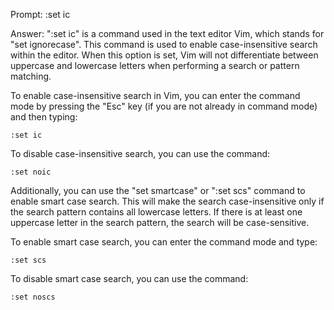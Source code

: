 Prompt: :set ic

Answer: ":set ic" is a command used in the text editor Vim, which stands for "set ignorecase". This command is used to enable case-insensitive search within the editor. When this option is set, Vim will not differentiate between uppercase and lowercase letters when performing a search or pattern matching.

To enable case-insensitive search in Vim, you can enter the command mode by pressing the "Esc" key (if you are not already in command mode) and then typing:

```
:set ic
```

To disable case-insensitive search, you can use the command:

```
:set noic
```

Additionally, you can use the "set smartcase" or ":set scs" command to enable smart case search. This will make the search case-insensitive only if the search pattern contains all lowercase letters. If there is at least one uppercase letter in the search pattern, the search will be case-sensitive.

To enable smart case search, you can enter the command mode and type:

```
:set scs
```

To disable smart case search, you can use the command:

```
:set noscs
```

